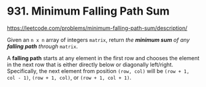 # 931. Minimum Falling Path Sum

https://leetcode.com/problems/minimum-falling-path-sum/description/

Given an `n x n` array of integers `matrix`, return *the* ***minimum sum*** *of any* ***falling path*** *through* `matrix`.

A **falling path** starts at any element in the first row and chooses the element in the next row that is either directly below or diagonally left/right. Specifically, the next element from position `(row, col)` will be `(row + 1, col - 1)`, `(row + 1, col)`, or `(row + 1, col + 1)`.